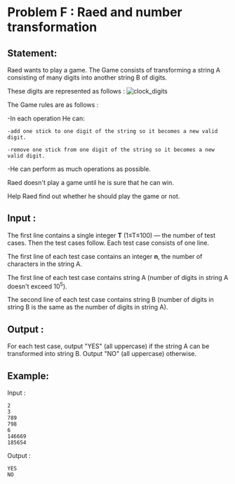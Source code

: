 # Problem F : Raed and number transformation

## Statement:

Raed wants to play a game. The Game consists of transforming a string A consisting of many digits into another string B of digits.

These digits are represented as follows :
![clock_digits](https://user-images.githubusercontent.com/65515933/206281361-61b1892d-3533-40bc-ac26-cbc9f0c18e89.jpg)

The Game rules are as follows :

-In each operation He can:

    -add one stick to one digit of the string so it becomes a new valid digit.

    -remove one stick from one digit of the string so it becomes a new valid digit.

-He can perform as much operations as possible.

Raed doesn't play a game until he is sure that he can win.

Help Raed find out whether he should play the game or not.

## Input :
The first line contains a single integer **T** (1≤T≤100) — the number of test cases. Then the test cases follow. Each test case consists of one line.

The first line of each test case contains an integer **n**, the number of characters in the string A.

The first line of each test case contains string A (number of digits in string A doesn't exceed 10<sup>5</sup>).

The second line of each test case contains string B (number of digits in string B is the same as the number of digits in string A).


## Output :
For each test case, output "YES" (all uppercase) if the string A can be transformed into string B. Output "NO" (all uppercase) otherwise.  

## Example:
Input :  

```
2
3
789
798
6
146669
185654
```

Output :  

```
YES
NO
```
